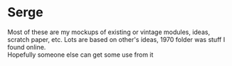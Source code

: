 # Serge

Most of these are my mockups of existing or vintage modules, ideas, scratch paper, etc.
Lots are based on other's ideas, 1970 folder was stuff I found online.  
Hopefully someone else can get some use from it
